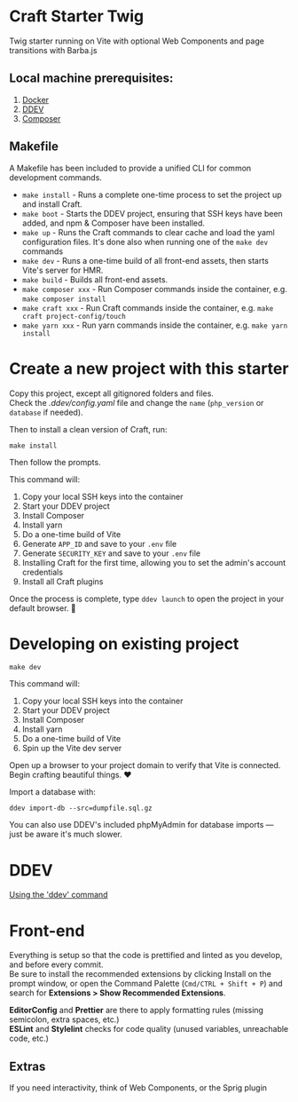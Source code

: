 # Craft Starter Twig

Twig starter running on Vite with optional Web Components and page transitions with Barba.js

## Local machine prerequisites:

1. [Docker](https://www.docker.com/)
2. [DDEV](https://ddev.readthedocs.io/)
3. [Composer](https://getcomposer.org/)

## Makefile

A Makefile has been included to provide a unified CLI for common development commands.

-   `make install` - Runs a complete one-time process to set the project up and install Craft.
-   `make boot` - Starts the DDEV project, ensuring that SSH keys have been added, and npm & Composer have been installed.
-   `make up` - Runs the Craft commands to clear cache and load the yaml configuration files. It's done also when running one of the `make dev` commands
-   `make dev` - Runs a one-time build of all front-end assets, then starts Vite's server for HMR.
-   `make build` - Builds all front-end assets.
-   `make composer xxx` - Run Composer commands inside the container, e.g. `make composer install`
-   `make craft xxx` - Run Craft commands inside the container, e.g. `make craft project-config/touch`
-   `make yarn xxx` - Run yarn commands inside the container, e.g. `make yarn install`

# Create a new project with this starter

Copy this project, except all gitignored folders and files.  
Check the _.ddev/config.yaml_ file and change the `name` (`php_version` or `database` if needed).

Then to install a clean version of Craft, run:

```shell
make install
```

Then follow the prompts.

This command will:

1. Copy your local SSH keys into the container
2. Start your DDEV project
3. Install Composer
4. Install yarn
5. Do a one-time build of Vite
6. Generate `APP_ID` and save to your `.env` file
7. Generate `SECURITY_KEY` and save to your `.env` file
8. Installing Craft for the first time, allowing you to set the admin's account credentials
9. Install all Craft plugins

Once the process is complete, type `ddev launch` to open the project in your default browser. 🚀

# Developing on existing project

```shell
make dev
```

This command will:

1. Copy your local SSH keys into the container
2. Start your DDEV project
3. Install Composer
4. Install yarn
5. Do a one-time build of Vite
6. Spin up the Vite dev server

Open up a browser to your project domain to verify that Vite is connected. Begin crafting beautiful things. ❤️

Import a database with:

```shell
ddev import-db --src=dumpfile.sql.gz
```

You can also use DDEV's included phpMyAdmin for database imports — just be aware it's much slower.

# DDEV

[Using the 'ddev' command](https://ddev.readthedocs.io/en/stable/users/basics/cli-usage/)

# Front-end

Everything is setup so that the code is prettified and linted as you develop, and before every commit.  
Be sure to install the recommended extensions by clicking Install on the prompt window, or open the Command Palette (`Cmd/CTRL + Shift + P`) and search for **Extensions > Show Recommended Extensions**.

**EditorConfig** and **Prettier** are there to apply formatting rules (missing semicolon, extra spaces, etc.)  
**ESLint** and **Stylelint** checks for code quality (unused variables, unreachable code, etc.)

## Extras

If you need interactivity, think of Web Components, or the Sprig plugin
